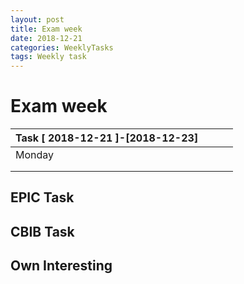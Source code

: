 ```yaml
---
layout: post
title: Exam week
date: 2018-12-21
categories: WeeklyTasks
tags: Weekly task
---
```


# Exam week

| Task [ 2018-12-21 ]-[2018-12-23] |      |      |      |
| -------------------------------- | ---- | ---- | ---- |
| Monday                           |      |      |      |
|                                  |      |      |      |
|                                  |      |      |      |



## EPIC Task



## CBIB Task

## Own Interesting

